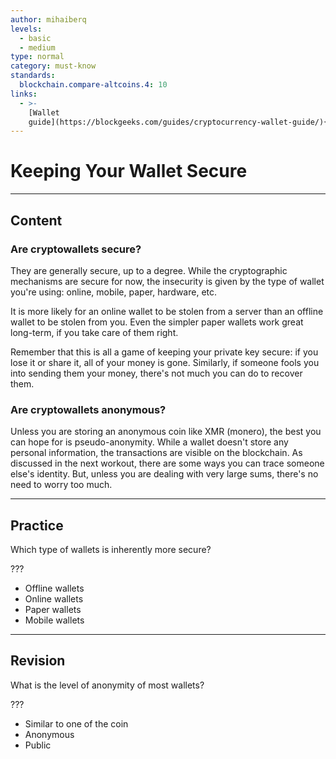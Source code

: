 ```yaml
---
author: mihaiberq
levels:
  - basic
  - medium
type: normal
category: must-know
standards:
  blockchain.compare-altcoins.4: 10
links:
  - >-
    [Wallet
    guide](https://blockgeeks.com/guides/cryptocurrency-wallet-guide/){article}
---
```


# Keeping Your Wallet Secure


---

## Content

### Are cryptowallets secure?

They are generally secure, up to a degree. While the cryptographic mechanisms are secure for now, the insecurity is given by the type of wallet you're using: online, mobile, paper, hardware, etc.

It is more likely for an online wallet to be stolen from a server than an offline wallet to be stolen from you. Even the simpler paper wallets work great long-term, if you take care of them right.

Remember that this is all a game of keeping your private key secure: if you lose it or share it, all of your money is gone. Similarly, if someone fools you into sending them your money, there's not much you can do to recover them.

### Are cryptowallets anonymous?

Unless you are storing an anonymous coin like XMR (monero), the best you can hope for is pseudo-anonymity. While a wallet doesn't store any personal information, the transactions are visible on the blockchain. As discussed in the next workout, there are some ways you can trace someone else's identity. But, unless you are dealing with very large sums, there's no need to worry too much.


---

## Practice

Which type of wallets is inherently more secure?

???

* Offline wallets
* Online wallets
* Paper wallets
* Mobile wallets


---

## Revision

What is the level of anonymity of most wallets?

???

* Similar to one of the coin
* Anonymous
* Public
